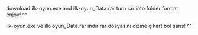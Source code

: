  download ilk-oyun.exe and ilk-oyun_Data.rar 
 turn rar into folder format 
enjoy! ^^

ilk-oyun.exe ve ilk-oyun_Data.rar indir
rar dosyasını dizine çıkart
 bol şans! ^^
